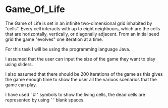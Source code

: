 # Game_Of_Life
The Game of Life is set in an infinite two-dimensional grid inhabited by “cells”. Every cell interacts with up to eight neighbours, which are the cells that are horizontally, vertically, or diagonally adjacent. From an initial seed grid the game "evolves" one iteration at a time.


For this task I will be using the programming language Java.

I assumed that the user can input the size of the game they want to play using sliders.

I also assumed that there should be 200 iterations of the game as this gives the game enough time to show the user all the variuos scenarios that the game can play.

I have used ' # ' symbols to show the living cells, the dead cells are represented by using '   ' blank spaces.
